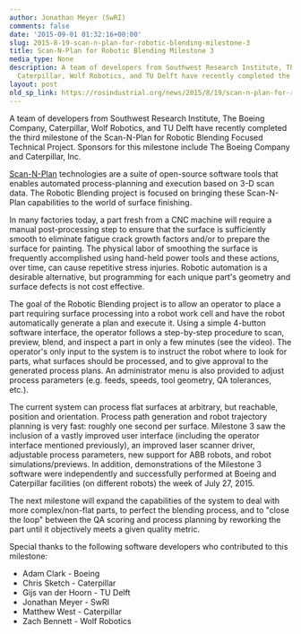 ```yaml
---
author: Jonathan Meyer (SwRI)
comments: false
date: '2015-09-01 01:32:16+00:00'
slug: 2015-8-19-scan-n-plan-for-robotic-blending-milestone-3
title: Scan-N-Plan for Robotic Blending Milestone 3
media_type: None
description: A team of developers from Southwest Research Institute, The Boeing Company,
  Caterpillar, Wolf Robotics, and TU Delft have recently completed the ...
layout: post
old_sp_link: https://rosindustrial.org/news/2015/8/19/scan-n-plan-for-robotic-blending-milestone-3
---
```


A team of developers from Southwest Research Institute, The Boeing Company, Caterpillar, Wolf Robotics, and TU Delft have recently completed the third milestone of the Scan-N-Plan for Robotic Blending Focused Technical Project. Sponsors for this milestone include The Boeing Company and Caterpillar, Inc. 

[Scan-N-Plan](http://rosindustrial.org/scan-n-plan/) technologies are a suite of open-source software tools that enables automated process-planning and execution based on 3-D scan data. The Robotic Blending project is focused on bringing these Scan-N-Plan capabilities to the world of surface finishing.

In many factories today, a part fresh from a CNC machine will require a manual post-processing step to ensure that the surface is sufficiently smooth to eliminate fatigue crack growth factors and/or to prepare the surface for painting. The physical labor of smoothing the surface is frequently accomplished using hand-held power tools and these actions, over time, can cause repetitive stress injuries. Robotic automation is a desirable alternative, but programming for each unique part's geometry and surface defects is not cost effective.

The goal of the Robotic Blending project is to allow an operator to place a part requiring surface processing into a robot work cell and have the robot automatically generate a plan and execute it. Using a simple 4-button software interface, the operator follows a step-by-step procedure to scan, preview, blend, and inspect a part in only a few minutes (see the video). The operator's only input to the system is to instruct the robot where to look for parts, what surfaces should be processed, and to give approval to the generated process plans. An administrator menu is also provided to adjust process parameters (e.g. feeds, speeds, tool geometry, QA tolerances, etc.).

The current system can process flat surfaces at arbitrary, but reachable, position and orientation. Process path generation and robot trajectory planning is very fast: roughly one second per surface. Milestone 3 saw the inclusion of a vastly improved user interface (including the operator interface mentioned previously), an improved laser scanner driver, adjustable process parameters, new support for ABB robots, and robot simulations/previews. In addition, demonstrations of the Milestone 3 software were independently and successfully performed at Boeing and Caterpillar facilities (on different robots) the week of July 27, 2015.

The next milestone will expand the capabilities of the system to deal with more complex/non-flat parts, to perfect the blending process, and to "close the loop" between the QA scoring and process planning by reworking the part until it objectively meets a given quality metric.

Special thanks to the following software developers who contributed to this milestone:

* Adam Clark - Boeing
* Chris Sketch - Caterpillar
* Gijs van der Hoorn - TU Delft
* Jonathan Meyer - SwRI
* Matthew West - Caterpillar
* Zach Bennett - Wolf Robotics

